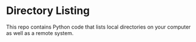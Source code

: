# Directory Listing
This repo contains Python code that lists local directories on your computer as well as a remote system.
